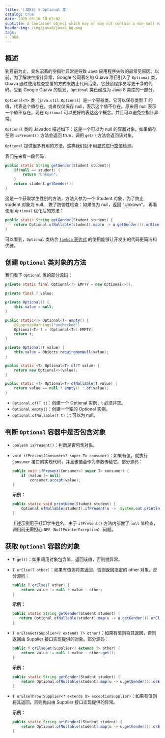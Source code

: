 ```yaml
---
title: '[JDK8] 5 Optional 类'
catalog: true
date: 2020-03-10 18:02:02
subtitle: A container object which may or may not contain a non-null value.
header-img: /img/java8/java8_bg.png
tags:
- JDK8
---
```


## 概述
到目前为止，臭名昭著的空指针异常是导致 Java 应用程序失败的最常见原因。以前，为了解决空指针异常，Google 公司著名的 Guava 项目引入了 `Optional` 类， Guava 通过使用检查空值的方式来防止代码污染，它鼓励程序员写更干净的代码。受到 Google Guava 的启发，`Optional` 类已经成为 Java 8 类库的一部分。

`Optional<T>` 类（`java.util.Optional`）是一个容器类，它可以保存类型 T 的值，代表这个值存在。或者仅仅保存 null，表示这个值不存在。原来用 null 表示一个值不存在，现在 `Optional` 可以更好的表达这个概念。并且可以避免空指针异常。

`Optional` 类的 Javadoc 描述如下：这是一个可以为 null 的容器对象。如果值存在则 `isPresent()` 方法会返回 true，调用 `get()` 方法会返回该对象。

`Optional` 提供很多有用的方法，这样我们就不用显式进行空值检测。 

我们先来看一段代码：
```java
public static String getGender(Student student){
    if(null == student) {
        return "Unkown";
    }
    return student.getGender();
}
```
这是一个获取学生性别的方法，方法入参为一个 Student 对象，为了防止 student 对象为 null， 做了防御性检查：如果值为 null，返回 "Unkown"。
再看使用 `Optional` 优化后的方法：
```java
public static String getGender(Student student) {
    return Optional.ofNullable(student).map(u -> u.getGender()).orElse("Unkown");
}
```
可以看到，`Optional` 类结合 [`lambda` 表达式](https://wvincen.gitee.io/2019/09/10/Java8-1-Lambda-%E8%A1%A8%E8%BE%BE%E5%BC%8F/) 的使用能够让开发出的代码更简洁和优雅。


## 创建 `Optional` 类对象的方法
我们看下 `Optional` 类的部分源码：
```java
private static final Optional<?> EMPTY = new Optional<>();

private final T value;

private Optional() {
    this.value = null;
}

public static<T> Optional<T> empty() {
    @SuppressWarnings("unchecked")
    Optional<T> t = (Optional<T>) EMPTY;
    return t;
}

private Optional(T value) {
    this.value = Objects.requireNonNull(value);
}

public static <T> Optional<T> of(T value) {
    return new Optional<>(value);
}

public static <T> Optional<T> ofNullable(T value) {
    return value == null ? empty() : of(value);
}
```

- `Optional.of(T t)`：创建一个 Optional 实例，t 必须非空。
- `Optional.empty()`：创建一个空的 Optional 实例。
- `Optional.ofNullable(T t)`：t 可以为 null。


## 判断 `Optional` 容器中是否包含对象
- `boolean isPresent()`：判断是否包含对象。

- `void ifPresent(Consumer<? super T> consumer)`：如果有值，就执行 `Consumer` 接口的实现代码，并且该值会作为参数传给它。部分源码：
    ```java
    public void ifPresent(Consumer<? super T> consumer) {
        if (value != null)
            consumer.accept(value);
    }
    ```
    
    **示例：**
    ```java
    public static void printName(Student student) {
        Optional.ofNullable(student).ifPresent(u ->  System.out.println("The student name is : " + u.getName()));
    }
    ```
    上述示例用于打印学生姓名，由于 `ifPresent()` 方法内部做了 `null` 值检查，调用前无需担心 `NPE（NullPointerException）` 问题。


## 获取 `Optional` 容器的对象
- `T get()`：如果调用对象包含值，返回该值，否则抛异常。
- `T orElse(T other)`：如果有值则将其返回，否则返回指定的 other 对象。部分源码：
    ```java
    public T orElse(T other) {
        return value != null ? value : other;
    }
    ```
    
    **示例：**
    ```java
    public static String getGender(Student student) {
       return Optional.ofNullable(student).map(u -> u.getGender()).orElse("Unkown");
    }
    ```


- `T orElseGet(Supplier<? extends T> other)`：如果有值则将其返回，否则返回由 Supplier 接口实现提供的对象。部分源码：
    ```java
    public T orElseGet(Supplier<? extends T> other) {
        return value != null ? value : other.get();
    }
    ```
    **示例：**
    ```java
    public static String getGender(Student student) {
        return Optional.ofNullable(student).map(u -> u.getGender()).orElseGet(() -> "Unkown");      
    }
    ```


- `T orElseThrow(Supplier<? extends X> exceptionSupplier)`：如果有值则将其返回，否则抛出由 Supplier 接口实现提供的异常。

    **示例：**
    ```java
    public static String getGender1(Student student) {
        return Optional.ofNullable(student).map(u -> u.getGender()).orElseThrow(() -> new RuntimeException("Unkown"));      
    }
    ```